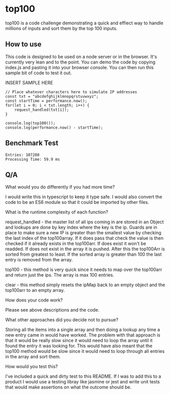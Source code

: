 # top100
top100 is a code challenge demonstrating a quick and effiect way to handle millions of inputs and sort them by the top 100 inputs.

## How to use
This code is designed to be used on a node server or in the browser. It's currently very lean and to the point. You can demo the code by copying index.js and pasting it into your browser console. You can then run this sample bit of code to test it out.

INSERT SAMPLE HERE
```
// Place whatever characters here to simulate IP addresses
const txt = "abcdefghijklmnopqrstuvwxyz";
const startTime = performance.now();
for(let i = 0; i < txt.length; i++) {
    request_handled(txt[i]);
}

console.log(top100());
console.log(performance.now() - startTime);
```

## Benchmark Test
```
Entries: 107280
Processing Time: 59.9 ms
```

## Q/A 

What would you do differently if you had more time?

I would write this in typescript to keep it type safe. I would also convert the code to be an ES6 module so that it could be imported by other files.


What is the runtime complexity of each function?

request_handled - the master list of all ips coming in are stored in an Object and lookups are done by key index where the key is the ip. Guards are in place to make sure a new IP is greater than the smallest value by checking the last index of the top100array. If it does pass that check the value is then checked if it already exists in the top100arr. If does exist it won't be readded. If does not exist in the array it is pushed. After this the top100Arr is sorted from greatest to least. If the sorted array is greater than 100 the last entry is removed from the array.


top100 - this method is very quick since it needs to map over the top100arr and return just the ips. The array is max 100 entries.

clear - this method simply resets the ipMap back to an empty object and the top100arr to an empty array.

How does your code work?

Please see above descriptions and the code.


What other approaches did you decide not to pursue?

Storing all the items into a single array and then doing a lookup any time a new entry came in would have worked. The problem with that approach is that it would be really slow since it would need to loop the array until it found the entry it was looking for. This would have also meant that the top100 method would be slow since it would need to loop through all entries in the array and sort them.


How would you test this?

I've included a quick and dirty test to this README. If I was to add this to a product I would use a testing libray like jasmine or jest and write unit tests that would make assertions on what the outcome should be.

